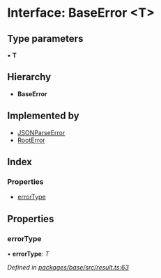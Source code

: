 # Interface: BaseError <**T**>

## Type parameters

▪ **T**

## Hierarchy

* **BaseError**

## Implemented by

* [JSONParseError](../classes/_base_src_result_.jsonparseerror.md)
* [RootError](../classes/_base_src_result_.rooterror.md)

## Index

### Properties

* [errorType](_base_src_result_.baseerror.md#errortype)

## Properties

###  errorType

• **errorType**: *T*

*Defined in [packages/base/src/result.ts:63](https://github.com/celo-org/celo-monorepo/blob/master/packages/base/src/result.ts#L63)*
